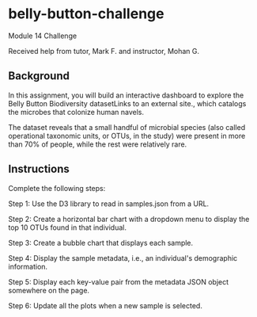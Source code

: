 # belly-button-challenge

Module 14 Challenge

Received help from tutor, Mark F. and instructor, Mohan G. 

## Background
In this assignment, you will build an interactive dashboard to explore the Belly Button Biodiversity datasetLinks to an external site., which catalogs the microbes that colonize human navels.

The dataset reveals that a small handful of microbial species (also called operational taxonomic units, or OTUs, in the study) were present in more than 70% of people, while the rest were relatively rare.

## Instructions
Complete the following steps:

Step 1: Use the D3 library to read in samples.json from a URL. 

Step 2: Create a horizontal bar chart with a dropdown menu to display the top 10 OTUs found in that individual.

Step 3: Create a bubble chart that displays each sample.

Step 4: Display the sample metadata, i.e., an individual's demographic information.

Step 5: Display each key-value pair from the metadata JSON object somewhere on the page.

Step 6: Update all the plots when a new sample is selected.
